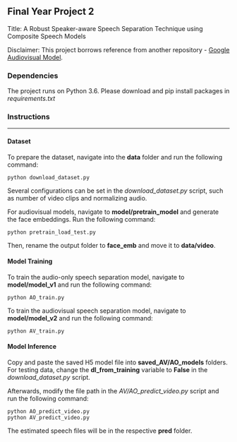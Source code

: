 ## Final Year Project 2
Title: A Robust Speaker-aware Speech Separation Technique using Composite Speech Models 

Disclaimer: This project borrows reference from another repository - [Google Audiovisual Model](https://github.com/ktam069/speech_separation_modified "Google Audiovisual Model").

### Dependencies
The project runs on Python 3.6. Please download and pip install packages in *requirements.txt*

### Instructions
------------
#### Dataset 
To prepare the dataset, navigate into the **data** folder and run the following command: 

    python download_dataset.py

Several configurations can be set in the *download_dataset.py* script, such as number of video clips and normalizing audio. 

For audiovisual models, navigate to **model/pretrain_model** and generate the face embeddings. Run the following command: 

    python pretrain_load_test.py

Then, rename the output folder to **face_emb** and move it to **data/video**.


#### Model Training
To train the audio-only speech separation model, navigate to **model/model_v1** and run the following command: 


    python AO_train.py

To train the audiovisual speech separation model, navigate to **model/model_v2** and run the following command:


    python AV_train.py



#### Model Inference
Copy and paste the saved H5 model file into **saved_AV/AO_models** folders. For testing data, change the **dl_from_training** variable to **False** in the *download_dataset.py* script.

Afterwards, modify the file path in the *AV/AO_predict_video.py* script and run the following command:


    python AO_predict_video.py
    python AV_predict_video.py

The estimated speech files will be in the respective **pred** folder.



